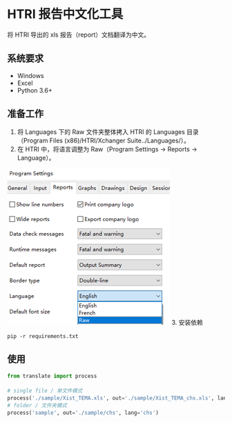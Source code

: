 # HTRI 报告中文化工具

将 HTRI 导出的 xls 报告（report）文档翻译为中文。

## 系统要求
* Windows
* Excel
* Python 3.6+

## 准备工作
1. 将 Languages 下的 Raw 文件夹整体拷入 HTRI 的 Languages 目录（Program Files (x86)/HTRI/Xchanger Suite../Languages/）。
2. 在 HTRI 中，将语言调整为 Raw（Program Settings -> Reports -> Language）。

![Program Settings/Reports/Language](snap_htri_lang.png)
3. 安装依赖
```commandline
pip -r requirements.txt
```

## 使用
```python
from translate import process

# single file / 单文件模式
process('./sample/Xist_TEMA.xls', out='./sample/Xist_TEMA_chs.xls', lang='chs')
# folder / 文件夹模式
process('sample', out='./sample/chs', lang='chs')
```
